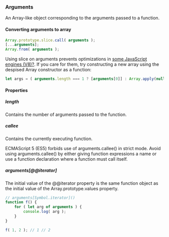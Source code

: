 ### Arguments
An Array-like object corresponding to the arguments passed to a function.

#### Converting arguments to array
```javascript
Array.prototype.slice.call( arguments );
[...arguments];
Array.from( arguments );
```

Using slice on arguments prevents optimizations in [some JavaScript engines (V8)?](https://github.com/petkaantonov/bluebird/wiki/Optimization-killers#3-managing-arguments). If you care for them, try constructing a new array using the despised Array constructor as a function:
```javascript
let args = ( arguments.length === 1 ? [arguments[0]] : Array.apply(null, arguments) );
```

#### Properties
##### length
Contains the number of arguments passed to the function.

##### callee
Contains the currently executing function.

ECMAScript 5 (ES5) forbids use of arguments.callee() in strict mode. Avoid using arguments.callee() by either giving function expressions a name or use a function declaration where a function must call itself.

##### arguments[@@iterator]
The initial value of the @@iterator property is the same function object as the initial value of the Array.prototype.values property.

```javascript
// arguments[Symbol.iterator]()
function f() {
    for ( let arg of arguments ) {
        console.log( arg );
    }
}

f( 1, 2 ); // 1 // 2
```
